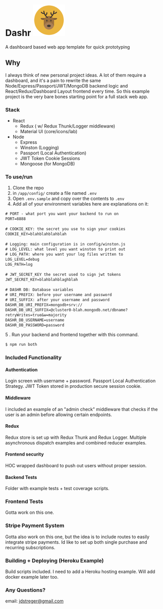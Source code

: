 # Dashr <img alt="logo" src="client/src/assets/logo.png" width="100px"  />

A dashboard based web app template for quick prototyping

## Why

I always think of new personal project ideas. A lot of them require a dashboard,
and it's a pain to rewrite the same Node/Express/Passport/JWT/MongoDB backend logic and React/Redux/Dashboard Layout frontend every time.
So this example project is the very bare bones starting point for a full stack web app.

### Stack

- React
  - Redux ( w/ Redux Thunk/Logger middleware)
  - Material UI (core/icons/lab)
- Node
  - Express
  - Winston (Logging)
  - Passport (Local Authentication)
  - JWT Token Cookie Sessions
  - Mongoose (for MongoDB)

### To use/run

1. Clone the repo
2. in <code>/app/config/</code> create a file named <code>.env</code>
3. Open <code>.env.sample</code> and copy over the contents to <code>.env</code>
4. Add all of your environment variables here are explanations on it:

```$xslt
# PORT - what port you want your backend to run on
PORT=8888

# COOKIE_KEY: the secret you use to sign your cookies
COOKIE_KEY=blahblahblahblah

# Logging: main configuration is in config/winston.js
# LOG_LEVEL: what level you want winston to print out
# LOG_PATH: where you want your log files written to
LOG_LEVEL=debug
LOG_PATH=log

# JWT_SECRET_KEY the secret used to sign jwt tokens
JWT_SECRET_KEY=blahblahblaghblah

# DASHR DB: Database variables
# URI_PREFIX: before your username and password
# URI_SUFFIX: after your username and password
DASHR_DB_URI_PREFIX=mongodb+srv://
DASHR_DB_URI_SUFFIX=@cluster0-blah.mongodb.net/dbname?retryWrites=true&w=majority
DASHR_DB_USERNAME=username
DASHR_DB_PASSWORD=password
```

5 . Run your backend and frontend together with this command.

```cmd
$ npm run both
```

### Included Functionality

#### Authentication

Login screen with username + password. Passport Local Authentication Strategy.
JWT Token stored in production secure session cookie.

#### Middleware

I included an example of an "admin check" middleware that checks if the user is an admin before allowing certain
endpoints.

#### Redux

Redux store is set up with Redux Thunk and Redux Logger. Multiple asynchronous dispatch examples and combined reducer examples.

#### Frontend security

HOC wrapped dashboard to push out users without proper session.

#### Backend Tests

Folder with example tests + test coverage scripts.

### Frontend Tests

Gotta work on this one.

### Stripe Payment System

Gotta also work on this one, but the idea is to include routes to easily integrate stripe payments.
Id like to set up both single purchase and recurring subscriptions.

### Building + Deploying (Heroku Example)

Build scripts included. I need to add a Heroku hosting example. Will add docker example later too.

### Any Questions?

email: jdstreger@gmail.com
